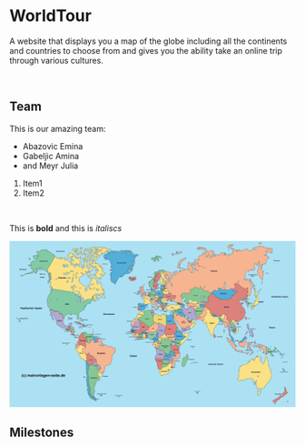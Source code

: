 # WorldTour

A website that displays you a map of the globe including all the continents and countries to choose from and gives you the ability take an online trip through various cultures.

<br/>

## Team

This is our amazing team:

* Abazovic Emina
* Gabeljic Amina
* and Meyr Julia

1. Item1
2. Item2

<br/>

This is **bold** and this is *italiscs*

![Weltkarte](Weltkarte.jpg)

## Milestones